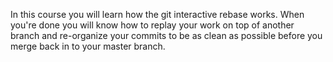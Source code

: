 In this course you will learn how the git interactive rebase works.  When you're done you will know how to replay your work on top of another branch and re-organize your commits to be as clean as possible before you merge back in to your master branch.